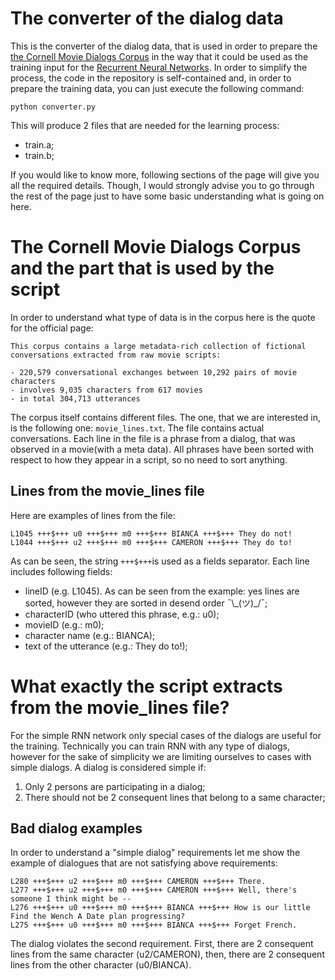 # The converter of the dialog data

This is the converter of the dialog data, that is used in order to prepare the 
[the Cornell Movie Dialogs Corpus](https://www.cs.cornell.edu/~cristian/Cornell_Movie-Dialogs_Corpus.html) in the way that it could be used as the training input for the [Recurrent Neural Networks](https://www.tensorflow.org/versions/r0.12/tutorials/recurrent/index.html). In order to simplify the process, the code in the repository is self-contained and, in order to prepare the training data, you can just execute the following command:

    python converter.py

This will produce 2 files that are needed for the learning process:

* train.a;
* train.b;

If you would like to know more, following sections of the page will give you all the required details. Though, I would strongly advise you to go through the rest of the page just to have some basic understanding what is going on here.

# The Cornell Movie Dialogs Corpus and the part that is used by the script

In order to understand what type of data is in the corpus here is the quote for the official page: 

    This corpus contains a large metadata-rich collection of fictional conversations extracted from raw movie scripts:
    
    - 220,579 conversational exchanges between 10,292 pairs of movie characters
    - involves 9,035 characters from 617 movies
    - in total 304,713 utterances

The corpus itself contains different files. The one, that we are interested in, is the following one: ```movie_lines.txt```. The file contains actual conversations. Each line in the file is a phrase from a dialog, that was observed in a movie(with a meta data). All phrases have been sorted with respect to how they appear in a script, so no need to sort anything.

## Lines from the movie_lines file

Here are examples of lines from the file:

    L1045 +++$+++ u0 +++$+++ m0 +++$+++ BIANCA +++$+++ They do not!
    L1044 +++$+++ u2 +++$+++ m0 +++$+++ CAMERON +++$+++ They do to!
    
As can be seen, the string ```+++$+++```is used as a fields separator. Each line includes following fields:

* lineID (e.g. L1045). As can be seen from the example: yes lines are sorted, however they are sorted in desend order ¯\\\_(ツ)\_/¯;
* characterID (who uttered this phrase, e.g.: u0);
* movieID (e.g.: m0);
* character name (e.g.: BIANCA);
* text of the utterance (e.g.: They do to!);

# What exactly the script extracts from the movie_lines file?

For the simple RNN network only special cases of the dialogs are useful for the training. Technically you can train RNN with any type of dialogs, however for the sake of simplicity we are limiting ourselves to cases with simple dialogs. A dialog is considered simple if:

1. Only 2 persons are participating in a dialog;
2. There should not be 2 consequent lines that belong to a same character;

## Bad dialog examples

In order to understand a "simple dialog" requirements let me show the example of dialogues that are not satisfying above requirements:

    L280 +++$+++ u2 +++$+++ m0 +++$+++ CAMERON +++$+++ There.
    L277 +++$+++ u2 +++$+++ m0 +++$+++ CAMERON +++$+++ Well, there's someone I think might be --
    L276 +++$+++ u0 +++$+++ m0 +++$+++ BIANCA +++$+++ How is our little Find the Wench A Date plan progressing?
    L275 +++$+++ u0 +++$+++ m0 +++$+++ BIANCA +++$+++ Forget French.
 
The dialog violates the second requirement. First, there are 2 consequent lines from the same character (u2/CAMERON), then, there are 2 consequent lines from the other character (u0/BIANCA).
